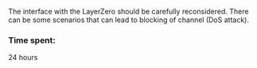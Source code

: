 The interface with the LayerZero should be carefully reconsidered. There can be some scenarios that can lead to blocking of channel (DoS attack). 

### Time spent:
24 hours